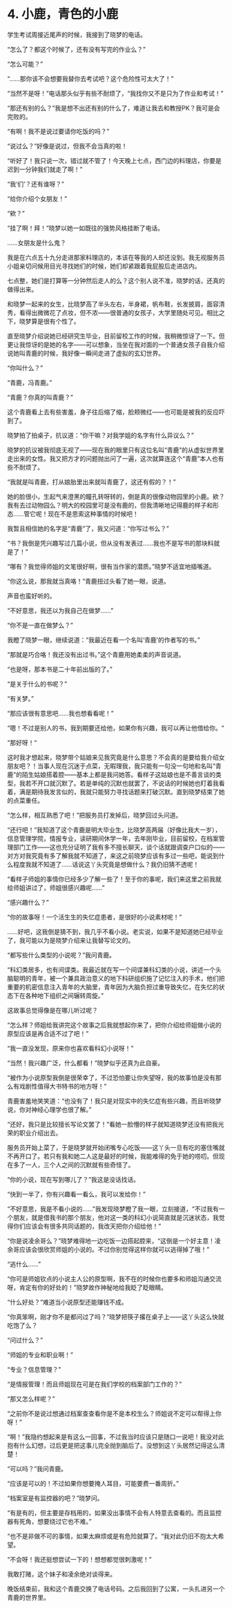 # 4. 小鹿，青色的小鹿

学生考试周接近尾声的时候，我接到了晓梦的电话。

“怎么了？都这个时候了，还有没有写完的作业么？”

“怎么可能？”

“……那你该不会想要我替你去考试吧？这个危险性可太大了！”

“当然不是呀！”电话那头似乎有些不耐烦了，“我找你又不是只为了作业和考试！”

“那还有别的么？”我是想不出还有别的什么了，难道让我去和教授PK？我可是会完败的。

“有啊！我不是说过要请你吃饭的吗？”

“说过么？”好像是说过，但我不会当真的啦！

“听好了！我只说一次，错过就不管了！今天晚上七点，西门边的料理店，你要是迟到一分钟我们就走了啊！”

“我‘们’？还有谁呀？”

“给你介绍个女朋友！”

“欸？”

“挂了啊！拜！”晓梦以她一如既往的强势风格挂断了电话。

……女朋友是什么鬼？

我是在六点五十九分走进那家料理店的，本该在等我的人却还没到。我无视服务员小姐亲切问候用目光寻找她们的时候，她们却紧跟着我屁股后走进店内。

七点整，她们是打算等一分钟然后走人的么？这个别人说不准，晓梦的话，还真的做得出来。

和晓梦一起来的女生，比晓梦高了半头左右，半身裙，帆布鞋，长发披肩，面容清秀，看得出微微花了点妆，但不浓——很普通的女孩子，大学里随处可见。相比之下，晓梦算是很有个性了。

直至晓梦介绍说她已经研究生毕业，目前留校工作的时候，我稍微惊讶了一下。但更让我惊讶的是她的名字——可以想象，当坐在我对面的一个普通女孩子自我介绍说她叫青鹿的时候，我好像一瞬间走进了虚拟的玄幻世界。

“你叫什么？”

“青鹿，冯青鹿。”

“青鹿？你真的叫青鹿？”

这个青鹿看上去有些害羞，身子往后缩了缩，脸颊微红——也可能是被我的反应吓到了。

晓梦拍了拍桌子，抗议道：“你干嘛？对我学姐的名字有什么异议么？”

晓梦的抗议被我彻底无视了——现在我的眼里只有这位名叫“青鹿”的从虚拟世界里走出来的女性。我又把方才的问题抛出问了一遍，这次就算连这个“青鹿”本人也有些不耐烦了。

“我就是叫青鹿，打从娘胎里出来就叫青鹿了，这还有假的？！”

她的脸很小，生起气来澄黑的瞳孔转呀转的，倒是真的很像动物园里的小鹿。欸？我有去过动物园么？明大的校园里可是没有鹿的，但我清晰地记得鹿的样子和形态……管它呢！现在不是思索这种事情的时候吧！

我暂且相信她的名字是“青鹿”了，我又问道：“你写过书么？”

“书？我倒是凭兴趣写过几篇小说，但从没有发表过……我也不是写书的那块料就是了！”

“哪有？我觉得师姐的文笔很好啊，很有当作家的潜质。”晓梦不适宜地插嘴道。

“你这么说，那我就当真咯！”青鹿扭过头看了她一眼，说道。

声音也蛮好听的。

“不好意思，我还以为我自己在做梦……”

“你不是一直在做梦么？”

我瞪了晓梦一眼，继续说道：“我最近在看一个名叫‘青鹿’的作者写的书。”

“那就是巧合咯！我还没有出过书。”这个青鹿用她柔柔的声音说道。

“也是呀，那本书是二十年前出版的了。”

“是关于什么的书呢？”

“有关梦。”

“那应该很有意思吧……我也想看看呢！”

“嗯！不过是别人的书，我到期要还给他，如果你有兴趣，我可以再让他借给你。“

“那好呀！“

这时我才想起来，晓梦带个姑娘来见我究竟是什么意思？不会真的是要给我介绍女朋友吧？！当事人现在沉迷于点菜，无暇理我，我只能有一句没一句地和名叫“青鹿”的陌生姑娘搭着腔——基本上都是我问她答。看样子这姑娘也是不善言谈的类型，我若不开口就沉默了。若是单纯的沉默也就罢了，不说话的时候她也盯着我看着，满是期待我发言似的，我就只能努力寻找话题来打破沉默。直到晓梦结束了她的点菜重任。

“怎么样，相互熟悉了吧！”把服务员打发掉后，晓梦回过头问道。

“还行吧！”我知道了这个青鹿是明大毕业生，比晓梦高两届（好像比我大一岁），信息管理学院，情报专业，读研期间休学一年，去年刚毕业，目前留校，在档案管理部门工作——这也充分证明了我有多不擅长聊天，谈个话就跟调查户口似的——对方对我究竟有多了解我就不知道了，来这之前晓梦应该有多过一些吧，能说到什么程度我就不知道了……话说这丫头究竟是想做什么？我仍旧猜不透呢！

“看样子师姐的事情你已经多少了解一些了！至于你的事呢，我们来这里之前我就给师姐讲过了，师姐很感兴趣呢……”

“感兴趣什么？”

“你的故事呀！一个活生生的失忆症患者，是很好的小说素材呢！”

……好吧，这我倒是猜不到，我几乎不看小说。老实说，如果不是知道她已经毕业了，我可能以为是晓梦介绍来让我替写论文的。

“都写些什么类型的小说呢？”我问青鹿。

“科幻类居多，也有间谍类。我最近就在写一个间谍兼科幻类的小说，讲述一个头脑聪明的青年，被一个兼具政治意义的地下科研组织施了记忆注入的手术，他们把重要的机密信息注入青年的大脑里，青年因为大脑负担过重导致失忆，在失忆的状态下在各种地下组织之间辗转周旋。”

这故事总觉得像是在哪儿听过呢？

“怎么样？师姐给我讲完这个故事之后我就想起你来了，把你介绍给师姐做小说的原型应该是再合适不过了吧！”

“我一直没发现，原来你也喜欢看科幻小说呀！”

“当然！我兴趣广泛，什么都看！”晓梦似乎还真为此自豪。

“被作为小说原型我倒是很荣幸了，不过恐怕要让你失望呀，我的故事怕是没有那么有戏剧性值得大书特书的地方呀！”

青鹿害羞地笑笑道：“也没有了！我只是对现实中的失忆症有些兴趣，而且听晓梦说，你对神经心理学也很了解。”

“还好，我只是比较擅长写论文罢了！”看她一脸懵的样子就知道晓梦还没有把我光荣的职业介绍出去。

服务员开始上菜了，于是晓梦就开始闭嘴专心吃饭——这丫头一旦有吃的塞住嘴就不再开口了。若只有我和她二人这是最好的时候，我能难得的免于她的唠叨。但现在多了一人，三个人之间的沉默就有些奇怪了。

“你的小说，现在写到哪儿了？”我这是没话找话。

“快到一半了，你有兴趣看一看么，我可以发给你！”

“不好意思，我是不看小说的……”我发现晓梦瞪了我一眼，立刻接道，“不过我有一个朋友，就是借我书的那个朋友，他对这一类的科幻小说简直就是沉迷状态，我觉得你们应该会有很多共同话题的，我改天把你介绍给他！”

“你是说凌余哥么？”晓梦难得地一边吃饭一边搭起腔来，“这倒是一个好主意！凌余哥应该会很欣赏师姐的小说的。不过你别觉得这样你就可以逃得掉了哦！”

“逃什么……”

“你可是师姐钦点的小说主人公的原型啊，我不在的时候你也要多和师姐沟通交流呀，肯定有你的好处的！”晓梦故作神秘地给我眨了眨眼睛。

“什么好处？”难道当小说原型还能赚钱不成。

“你真笨啊，刚才你不是都问过了吗？”晓梦把筷子撂在桌子上——这丫头这么快就吃饱了么？

“问过什么？”

“师姐的专业和职业啊！”

“专业？信息管理？”

“是情报管理！而且师姐现在可是在我们学校的档案部门工作的？”

“那又怎么样呢？”

“之前你不是说过想通过档案查查看你是不是本校生么？师姐说不定可以帮得上你呀！”

“啊！”我隐约想起来是有这么一回事，不过我当时应该只是随口一说吧！我没对此抱有什么幻想，过后更是把这事儿完全抛到脑后了。没想到这丫头居然记得这么清楚！

“可以吗？”我问青鹿。

“应该是可以的！不过如果你想要掩人耳目，可能要费一番周折。”

“档案室是有监控器的吧？”晓梦问。

“有是有的，但主要是存档用的，如果没出事情不会有人特意去查看的。而且监控器有死角，想要绕过它也不难。”

“也不是非做不可的事情，如果太麻烦或是有危险就算了。“我对此仍旧不抱太大希望。

“不会呀！我还挺想尝试一下的！想想都觉很刺激呢！”

我敢打赌，这个妹子和凌余绝对谈得来。

晚饭结束前，我和这个青鹿交换了电话号码。之后我回到了公寓，一头扎进另一个青鹿的世界里。